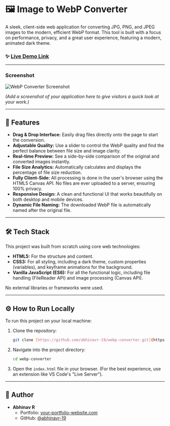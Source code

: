# 🖼️ Image to WebP Converter

A sleek, client-side web application for converting JPG, PNG, and JPEG images to the modern, efficient WebP format. This tool is built with a focus on performance, privacy, and a great user experience, featuring a modern, animated dark theme.

### ✨ [Live Demo Link](https://webp-converter-xi.vercel.app/)


---

### Screenshot

![WebP Converter Screenshot](<img width="1890" height="923" alt="Screenshot 2025-10-11 091402" src="https://github.com/user-attachments/assets/271c340e-e0bc-4136-986a-83e0e5e6f1e7" />)

*(Add a screenshot of your application here to give visitors a quick look at your work.)*

---

## 🚀 Features

* **Drag & Drop Interface:** Easily drag files directly onto the page to start the conversion.
* **Adjustable Quality:** Use a slider to control the WebP quality and find the perfect balance between file size and image clarity.
* **Real-time Preview:** See a side-by-side comparison of the original and converted images instantly.
* **File Size Analytics:** Automatically calculates and displays the percentage of file size reduction.
* **Fully Client-Side:** All processing is done in the user's browser using the HTML5 Canvas API. No files are ever uploaded to a server, ensuring 100% privacy.
* **Responsive Design:** A clean and functional UI that works beautifully on both desktop and mobile devices.
* **Dynamic File Naming:** The downloaded WebP file is automatically named after the original file.

---

## 🛠️ Tech Stack

This project was built from scratch using core web technologies:

* **HTML5:** For the structure and content.
* **CSS3:** For all styling, including a dark theme, custom properties (variables), and keyframe animations for the background.
* **Vanilla JavaScript (ES6):** For all the functional logic, including file handling (FileReader API) and image processing (Canvas API).

No external libraries or frameworks were used.

---

## ⚙️ How to Run Locally

To run this project on your local machine:

1.  Clone the repository:
    ```bash
    git clone [https://github.com/abhinavr-19/webp-converter.git](https://github.com/abhinavr-19/webp-converter.git)
    ```
2.  Navigate into the project directory:
    ```bash
    cd webp-converter
    ```
3.  Open the `index.html` file in your browser. (For the best experience, use an extension like VS Code's "Live Server").

---

## 👤 Author

* **Abhinav R**
    * Portfolio: [your-portfolio-website.com](https://your-portfolio-website.com)
    * GitHub: [@abhinavr-19](https://github.com/abhinavr-19)
